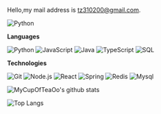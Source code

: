 Hello,my mail address is tz310200@gmail.com.

![Python](https://img.shields.io/badge/-542095059-blue?style=flat&logo=Tencent-QQ)

**Languages**

![Python](https://img.shields.io/badge/-Python-000?style=flat&logo=python)
![JavaScript](https://img.shields.io/badge/-JavaScript-000?style=flat&logo=javascript)
![Java](https://img.shields.io/badge/-Java-000?style=flat&logo=Java&logoColor=007396)
![TypeScript](https://img.shields.io/badge/-TypeScript-000?style=flat&logo=typescript&logoColor=007ACC)
![SQL](https://img.shields.io/badge/-SQL-000?style=flat&logo=MySQL)

**Technologies**

![Git](https://img.shields.io/badge/-Git-000?style=flat&logo=git&logoColor=F05032)
![Node.js](https://img.shields.io/badge/-Node.js-000?style=flat&logo=node.js&logoColor=339933)
![React](https://img.shields.io/badge/-React-000?style=flat&logo=React&logoColor=61DAFB)
![Spring](https://img.shields.io/badge/-Spring-000?style=flat&logo=spring&logoColor=6DB33F)
![Redis](https://img.shields.io/badge/-redis-000?style=flat&logo=redis&logoColor=623CE4)
![Mysql](https://img.shields.io/badge/-mysql-000?style=flat&logo=redis&logoColor=623CE4)


![MyCupOfTeaOo's github stats](https://github-readme-stats.vercel.app/api?username=MyCupOfTeaOo&count_private=true&show_icons=true&theme=buefy)

![Top Langs](https://github-readme-stats.vercel.app/api/top-langs/?username=MyCupOfTeaOo&theme=buefy)

<!-- [![ReadMe Card](https://github-readme-stats.vercel.app/api/pin/?username=MyCupOfTeaOo&repo=teaness&theme=material-palenight)](https://github.com/MyCupOfTeaOo/teaness)

[![ReadMe Card](https://github-readme-stats.vercel.app/api/pin/?username=MyCupOfTeaOo&repo=flv-download&theme=material-palenight)](https://github.com/MyCupOfTeaOo/flv-download)

[![ReadMe Card](https://github-readme-stats.vercel.app/api/pin/?username=MyCupOfTeaOo&repo=py_bootstrap&theme=material-palenight)](https://github.com/MyCupOfTeaOo/py_bootstrap)
[![ReadMe Card](https://github-readme-stats.vercel.app/api/pin/?username=MyCupOfTeaOo&repo=BrowserExportExcel&theme=material-palenight)](https://github.com/MyCupOfTeaOo/BrowserExportExcel)
[![ReadMe Card](https://github-readme-stats.vercel.app/api/pin/?username=MyCupOfTeaOo&repo=prun&theme=material-palenight)](https://github.com/MyCupOfTeaOo/prun)
[![ReadMe Card](https://github-readme-stats.vercel.app/api/pin/?username=MyCupOfTeaOo&repo=react-scaffold&theme=material-palenight)](https://github.com/MyCupOfTeaOo/react-scaffold)
[![ReadMe Card](https://github-readme-stats.vercel.app/api/pin/?username=MyCupOfTeaOo&repo=qg-react-install&theme=material-palenight)](https://github.com/MyCupOfTeaOo/qg-react-install) -->